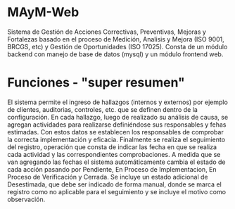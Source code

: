 # MAyM-Web
Sistema de Gestión de Acciones Correctivas, Preventivas, Mejoras y Fortalezas basado en el proceso de Medición, Analisis y Mejora (ISO 9001, BRCGS, etc) y Gestión de Oportunidades (ISO 17025).
Consta de un módulo backend con manejo de base de datos (mysql) y un módulo frontend web.
# Funciones - "super resumen"
El sistema permite el ingreso de hallazgos (internos y externos) por ejemplo de clientes, auditorias, controles, etc. que se definen dentro de la configuración.
En cada hallazgo, luego de realizado su análisis de causa, se agregan actividades para realizarse definiéndose sus responsables y fehas estimadas. Con estos datos se establecen los responsables de comprobar la correcta implementación y eficacia.
Finalmente se realiza el seguimiento del registro, operación que consta de indicar las fecha en que se realiza cada actividad y las correspondientes comprobaciones. A medida que se van agregando las fechas el sistema automáticamente cambia el estado de cada acción pasando por Pendiente, En Proceso de Implementacion, En Proceso de Verificación y Cerrada.
Se incluye un estado adicional de Desestimada, que debe ser indicado de forma manual, donde se marca el registro como no aplicable para el seguimiento y se incluye el motivo como observación.
